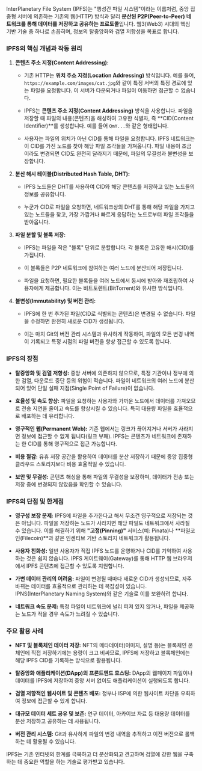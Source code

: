 InterPlanetary File System (IPFS)는 "행성간 파일 시스템"이라는 이름처럼, 중앙 집중형 서버에 의존하는 기존의 웹(HTTP) 방식과 달리 **분산된 P2P(Peer-to-Peer) 네트워크를 통해 데이터를 저장하고 공유하는 프로토콜**입니다. 웹3(Web3) 시대의 핵심 기반 기술 중 하나로 손꼽히며, 정보의 탈중앙화와 검열 저항성을 목표로 합니다.

### IPFS의 핵심 개념과 작동 원리

1. **콘텐츠 주소 지정(Content Addressing):**
    
    - 기존 HTTP는 **위치 주소 지정(Location Addressing)** 방식입니다. 예를 들어, `https://example.com/images/cat.jpg`와 같이 특정 서버의 특정 경로에 있는 파일을 요청합니다. 이 서버가 다운되거나 파일이 이동하면 접근할 수 없습니다.
        
    - IPFS는 **콘텐츠 주소 지정(Content Addressing)** 방식을 사용합니다. 파일을 저장할 때 파일의 내용(콘텐츠)을 해싱하여 고유한 식별자, 즉 **CID(Content Identifier)**를 생성합니다. 예를 들어 `QmY...`와 같은 형태입니다.
        
    - 사용자는 파일의 위치가 아닌 CID를 통해 파일을 요청합니다. IPFS 네트워크는 이 CID를 가진 노드를 찾아 해당 파일 조각들을 가져옵니다. 파일 내용이 조금이라도 변경되면 CID도 완전히 달라지기 때문에, 파일의 무결성과 불변성을 보장합니다.
        
2. **분산 해시 테이블(Distributed Hash Table, DHT):**
    
    - IPFS 노드들은 DHT를 사용하여 CID와 해당 콘텐츠를 저장하고 있는 노드들의 정보를 공유합니다.
        
    - 누군가 CID로 파일을 요청하면, 네트워크상의 DHT를 통해 해당 파일을 가지고 있는 노드들을 찾고, 가장 가깝거나 빠르게 응답하는 노드로부터 파일 조각들을 받아옵니다.
        
3. **파일 분할 및 블록 저장:**
    
    - IPFS는 파일을 작은 "블록" 단위로 분할합니다. 각 블록은 고유한 해시(CID)를 가집니다.
        
    - 이 블록들은 P2P 네트워크에 참여하는 여러 노드에 분산되어 저장됩니다.
        
    - 파일을 요청하면, 필요한 블록들을 여러 노드에서 동시에 받아와 재조립하여 사용자에게 제공합니다. 이는 비트토렌트(BitTorrent)와 유사한 방식입니다.
        
4. **불변성(Immutability) 및 버전 관리:**
    
    - IPFS에 한 번 추가된 파일(CID로 식별되는 콘텐츠)은 변경될 수 없습니다. 파일을 수정하면 완전히 새로운 CID가 생성됩니다.
        
    - 이는 마치 Git의 버전 관리 시스템과 유사하게 작동하여, 파일의 모든 변경 내역이 기록되고 특정 시점의 파일 버전을 항상 접근할 수 있도록 합니다.
        

### IPFS의 장점

- **탈중앙화 및 검열 저항성:** 중앙 서버에 의존하지 않으므로, 특정 기관이나 정부에 의한 검열, 다운로드 중단 등의 위험이 적습니다. 파일이 네트워크의 여러 노드에 분산되어 있어 단일 실패 지점(Single Point of Failure)이 없습니다.
    
- **효율성 및 속도 향상:** 파일을 요청하는 사용자와 가까운 노드에서 데이터를 가져오므로 전송 지연을 줄이고 속도를 향상시킬 수 있습니다. 특히 대용량 파일을 효율적으로 배포하는 데 유리합니다.
    
- **영구적인 웹(Permanent Web):** 기존 웹에서는 링크가 끊어지거나 서버가 사라지면 정보에 접근할 수 없게 됩니다(링크 부패). IPFS는 콘텐츠가 네트워크에 존재하는 한 CID를 통해 영구적으로 접근 가능합니다.
    
- **비용 절감:** 유휴 저장 공간을 활용하여 데이터를 분산 저장하기 때문에 중앙 집중형 클라우드 스토리지보다 비용 효율적일 수 있습니다.
    
- **보안 및 무결성:** 콘텐츠 해싱을 통해 파일의 무결성을 보장하며, 데이터가 전송 또는 저장 중에 변경되지 않았음을 확인할 수 있습니다.
    

### IPFS의 단점 및 한계점

- **영구성 보장 문제:** IPFS에 파일을 추가한다고 해서 무조건 영구적으로 저장되는 것은 아닙니다. 파일을 저장하는 노드가 사라지면 해당 파일도 네트워크에서 사라질 수 있습니다. 이를 해결하기 위해 **"고정(Pinning)"** 서비스(예: Pinata)나 **파일코인(Filecoin)**과 같은 인센티브 기반 스토리지 네트워크가 활용됩니다.
    
- **사용자 친화성:** 일반 사용자가 직접 IPFS 노드를 운영하거나 CID를 기억하여 사용하는 것은 쉽지 않습니다. IPFS 게이트웨이(Gateway)를 통해 HTTP 웹 브라우저에서 IPFS 콘텐츠에 접근할 수 있도록 지원합니다.
    
- **가변 데이터 관리의 어려움:** 파일이 변경될 때마다 새로운 CID가 생성되므로, 자주 바뀌는 데이터를 효율적으로 관리하는 데 복잡성이 있습니다. IPNS(InterPlanetary Naming System)와 같은 기술로 이를 보완하려 합니다.
    
- **네트워크 속도 문제:** 특정 파일이 네트워크에 널리 퍼져 있지 않거나, 파일을 제공하는 노드가 적을 경우 속도가 느려질 수 있습니다.
    

### 주요 활용 사례

- **NFT 및 블록체인 데이터 저장:** NFT의 메타데이터(이미지, 설명 등)는 블록체인 온체인에 직접 저장하기에는 용량이 크고 비싸므로, IPFS에 저장하고 블록체인에는 해당 IPFS CID를 기록하는 방식으로 활용됩니다.
    
- **탈중앙화 애플리케이션(DApp)의 프론트엔드 호스팅:** DApp의 웹페이지 파일이나 데이터를 IPFS에 저장하여 중앙 서버 없이도 애플리케이션이 실행되도록 합니다.
    
- **검열 저항적인 웹사이트 및 콘텐츠 배포:** 정부나 ISP에 의한 웹사이트 차단을 우회하여 정보에 접근할 수 있게 합니다.
    
- **대규모 데이터 세트 공유 및 보존:** 연구 데이터, 아카이브 자료 등 대용량 데이터를 분산 저장하고 공유하는 데 사용됩니다.
    
- **버전 관리 시스템:** Git과 유사하게 파일의 변경 내역을 추적하고 이전 버전으로 롤백하는 데 활용될 수 있습니다.
    

IPFS는 기존 인터넷의 한계를 극복하고 더 분산화되고 견고하며 검열에 강한 웹을 구축하는 데 중요한 역할을 하는 기술로 평가받고 있습니다.
